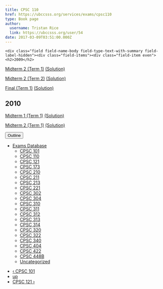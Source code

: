 ```yaml
---
title: CPSC 110 
href: https://ubccsss.org/services/exams/cpsc110
type: Book page
author:
  username: Tristan Rice
  link: https://ubccsss.org/user/54
date: 2017-03-09T03:51:00.000Z
---
```



    <div class="field field-name-body field-type-text-with-summary field-label-hidden"><div class="field-items"><div class="field-item even"><h2>2009</h2>

<p><a href="/files/exams/2009/cs110-2009-t1-midterm2.pdf">Midterm 2 (Term 1)</a> <a href="/files/exams/2009/cs110-2009-t1-midterm2-solution.pdf">(Solution)</a></p>

<p><a href="/files/exams/2009/cs110-2009-t2-midterm2.pdf">Midterm 2 (Term 2)</a> <a href="/files/exams/2009/cs110-2009-t2-midterm2-solution.pdf">(Solution)</a></p>

<p><a href="/files/exams/2009/cs110-2009-t1-final.pdf">Final (Term 1)</a> <a href="/files/exams/2009/cs110-2009-t1-final.pdf">(Solution)</a></p>

<h2>2010</h2>

<p><a href="/files/exams/2010/cs110-2010-t1-midterm1.pdf">Midterm 1 (Term 1)</a> <a href="/files/exams/2010/cs110-2010-t1-midterm1.pdf">(Solution)</a></p>

<p><a href="/files/exams/2010/cs110-2010-t1-midterm2.pdf">Midterm 2 (Term 1)</a> <a href="/files/exams/2010/cs110-2010-t1-midterm2-solution.pdf">(Solution)</a></p>
</div></div></div>  <div id="book-navigation-1440" class="book-navigation">
    <div class="book-toc btn-group pull-right">  <button type="button" class="btn btn-link dropdown-toggle" data-toggle="dropdown"><span class="icon glyphicon glyphicon-list" aria-hidden="true"></span> Outline <span class="caret"></span></button><ul class="dropdown-menu" role="menu"><li class="first last expanded" role="presentation"><a href="/services/exams">Exams Database</a><ul class="dropdown-menu" role="menu"><li class="first leaf" role="presentation"><a href="/services/exams/cpsc101">CPSC 101</a></li>
<li class="leaf active" role="presentation"><a href="/services/exams/cpsc110" class="active">CPSC 110</a></li>
<li class="leaf" role="presentation"><a href="/services/exams/cpsc121">CPSC 121</a></li>
<li class="leaf" role="presentation"><a href="/services/exams/cpsc173">CPSC 173</a></li>
<li class="leaf" role="presentation"><a href="/services/exams/cpsc210">CPSC 210</a></li>
<li class="leaf" role="presentation"><a href="/services/exams/cpsc211">CPSC 211</a></li>
<li class="leaf" role="presentation"><a href="/services/exams/cpsc213">CPSC 213</a></li>
<li class="leaf" role="presentation"><a href="/services/exams/cpsc221">CPSC 221</a></li>
<li class="leaf" role="presentation"><a href="/services/exams/cpsc302">CPSC 302</a></li>
<li class="leaf" role="presentation"><a href="/services/exams/cpsc304">CPSC 304</a></li>
<li class="leaf" role="presentation"><a href="/services/exams/cpsc310">CPSC 310</a></li>
<li class="leaf" role="presentation"><a href="/services/exams/cpsc311">CPSC 311 </a></li>
<li class="leaf" role="presentation"><a href="/services/exams/cpsc312">CPSC 312</a></li>
<li class="leaf" role="presentation"><a href="/services/exams/cpsc313">CPSC 313</a></li>
<li class="leaf" role="presentation"><a href="/services/exams/cpsc314">CPSC 314</a></li>
<li class="leaf" role="presentation"><a href="/services/exams/cpsc320">CPSC 320</a></li>
<li class="leaf" role="presentation"><a href="/services/exams/cpsc322">CPSC 322</a></li>
<li class="leaf" role="presentation"><a href="/services/exams/cpsc340">CPSC 340</a></li>
<li class="leaf" role="presentation"><a href="/services/exams/cpsc404">CPSC 404</a></li>
<li class="leaf" role="presentation"><a href="/services/exams/cpsc422">CPSC 422</a></li>
<li class="leaf" role="presentation"><a href="/services/exams/cpsc448B">CPSC 448B</a></li>
<li class="last leaf" role="presentation"><a href="/node/1455">Uncategorized</a></li>
</ul></li>
</ul></div>
        <ul class="pager clearfix">
              <li class="previous"><a href="/services/exams/cpsc101" class="page-previous" title="Go to previous page">&#x2039; CPSC 101</a></li>
                    <li><a href="/services/exams" class="page-up" title="Go to parent page">up</a></li>
                    <li class="next"><a href="/services/exams/cpsc121" class="page-next" title="Go to next page">CPSC 121 &#x203A;</a></li>
          </ul>
    
  </div>
    <footer>
          </footer>
    